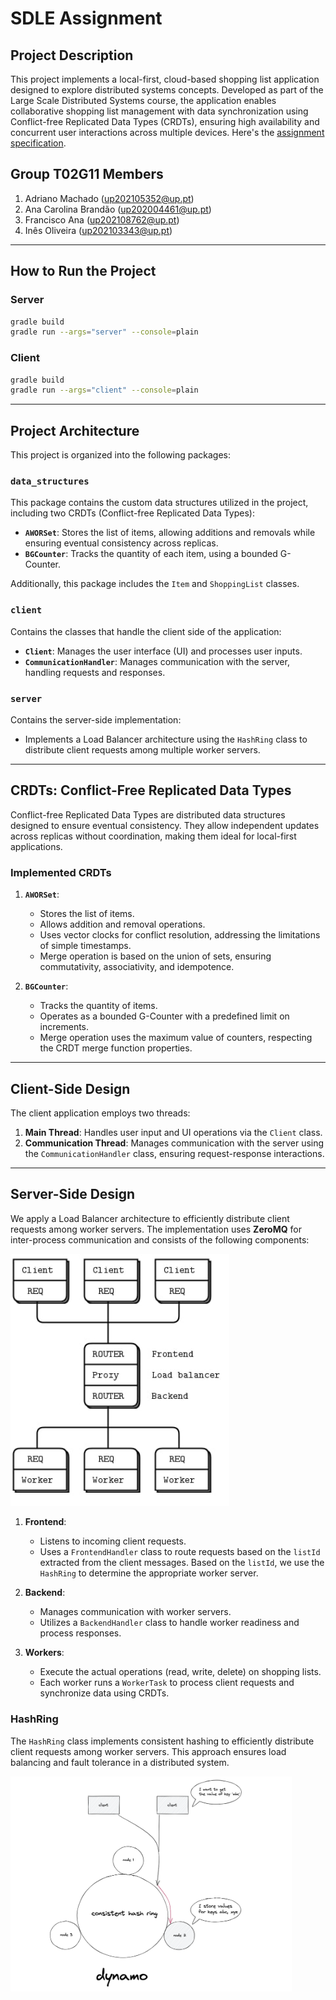 # SDLE Assignment

## Project Description
This project implements a local-first, cloud-based shopping list application designed to explore distributed systems concepts. Developed as part of the Large Scale Distributed Systems course, the application enables collaborative shopping list management with  data synchronization using Conflict-free Replicated Data Types (CRDTs), ensuring high availability and concurrent user interactions across multiple devices.
Here's the [assignment specification](doc/SDLE_ShoppingList.pdf).

## Group T02G11 Members

1. Adriano Machado ([up202105352@up.pt](mailto:up202105352@up.pt))
2. Ana Carolina Brandão ([up202004461@up.pt](mailto:up202004461@up.pt))
3. Francisco Ana ([up202108762@up.pt](mailto:up202108762@up.pt))
4. Inês Oliveira ([up202103343@up.pt](mailto:up202103343@up.pt))

---

## How to Run the Project

### Server

```bash
gradle build
gradle run --args="server" --console=plain
```

### Client

```bash
gradle build
gradle run --args="client" --console=plain
```

---

## Project Architecture

This project is organized into the following packages:

### `data_structures`
This package contains the custom data structures utilized in the project, including two CRDTs (Conflict-free Replicated Data Types):

- **`AWORSet`**: Stores the list of items, allowing additions and removals while ensuring eventual consistency across replicas.
- **`BGCounter`**: Tracks the quantity of each item, using a bounded G-Counter.

Additionally, this package includes the `Item` and `ShoppingList` classes.

### `client`
Contains the classes that handle the client side of the application:

- **`Client`**: Manages the user interface (UI) and processes user inputs.
- **`CommunicationHandler`**: Manages communication with the server, handling requests and responses.

### `server`
Contains the server-side implementation:

- Implements a Load Balancer architecture using the `HashRing` class to distribute client requests among multiple worker servers.

---

## CRDTs: Conflict-Free Replicated Data Types

Conflict-free Replicated Data Types are distributed data structures designed to ensure eventual consistency. They allow independent updates across replicas without coordination, making them ideal for local-first applications.

### Implemented CRDTs

1. **`AWORSet`**:
    - Stores the list of items.
    - Allows addition and removal operations.
    - Uses vector clocks for conflict resolution, addressing the limitations of simple timestamps.
    - Merge operation is based on the union of sets, ensuring commutativity, associativity, and idempotence.

2. **`BGCounter`**:
    - Tracks the quantity of items.
    - Operates as a bounded G-Counter with a predefined limit on increments.
    - Merge operation uses the maximum value of counters, respecting the CRDT merge function properties.

---

## Client-Side Design

The client application employs two threads:

1. **Main Thread**: Handles user input and UI operations via the `Client` class.
2. **Communication Thread**: Manages communication with the server using the `CommunicationHandler` class, ensuring request-response interactions.

---

## Server-Side Design

We apply a Load Balancer architecture to efficiently distribute client requests among worker servers. The implementation uses **ZeroMQ** for inter-process communication and consists of the following components:

<img src="doc/load_balancing_graph.jpg" alt="Load Balancer Architecture" width="350"/>

1. **Frontend**:
   - Listens to incoming client requests.
   - Uses a `FrontendHandler` class to route requests based on the `listId` extracted from the client messages. Based on the `listId`, we use the `HashRing` to determine the appropriate worker server.
   
2. **Backend**:
   - Manages communication with worker servers.
   - Utilizes a `BackendHandler` class to handle worker readiness and process responses.
   
3. **Workers**:
   - Execute the actual operations (read, write, delete) on shopping lists.
   - Each worker runs a `WorkerTask` to process client requests and synchronize data using CRDTs.

   
### HashRing
The `HashRing` class implements consistent hashing to efficiently distribute client requests among worker servers. This approach ensures load balancing and fault tolerance in a distributed system.

<img src="doc/consistent_hashing.png" alt="HashRing" width="450"/>
